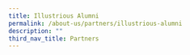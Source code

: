 ```yaml
---
title: Illustrious Alumni
permalink: /about-us/partners/illustrious-alumni
description: ""
third_nav_title: Partners
---
```

